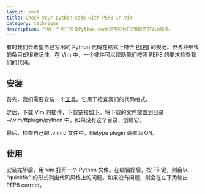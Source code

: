 ```yaml
---
layout: post
title: Check your python code with PEP8 in Vim
category: technique
description: 介绍一个用于检查Python code是否符合PEP8规范的Vim插件。
---
```


有时我们会希望自己写出的 Python 代码在格式上符合 [PEP8][PEP8_link] 的规范。但各种细致的条目却很难记住。在 Vim 中，一个插件可以帮助我们按照 PEP8 的要求检查我们的代码。

## 安装
首先，我们需要安装一个[工具][tool_link]。它用于检查我们的代码格式。

之后，下载 Vim 的插件，下载链接[如下][vim_pep8]。将下载的文件放置到目录 ~/.vim/ftplugin/python 中，如果没有这个目录，创建它。

最后，检查自己的 .vimrc 文件中，filetype plugin 设置为 ON。

## 使用
安装完毕后，用 vim 打开一个 Python 文件。在编辑好后，按 F5 键，则会以 “quickfix” 的形式列出代码风格上的问题。如果没有问题，则会在左下角输出 PEP8 correct。

[PEP8_link]: http://www.python.org/dev/peps/pep-0008/ "PEP8"
[tool_link]: http://github.com/cburroughs/pep8.py "pep8 module"
[vim_pep8]: http://www.vim.org/scripts/script.php?script_id=2914 "Vim-pep8"
